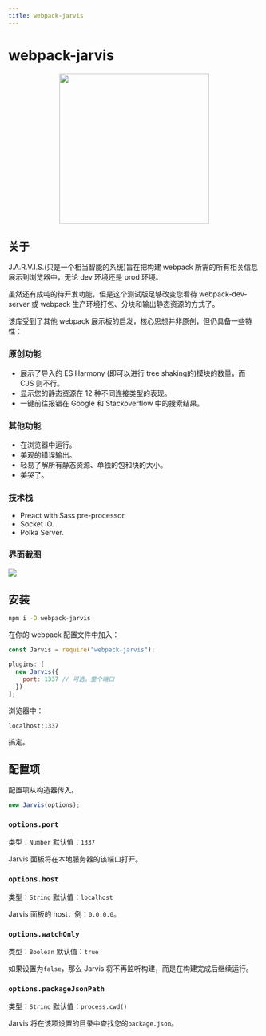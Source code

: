 ```yaml
---
title: webpack-jarvis
---
```


# webpack-jarvis <Badge text='v 0.3.2' /> <Badge text='Beta' type='warning' />

<img width="300" style='verticalAlign: middle; display:block; margin: 0 auto;' src='/webpack-plugins-docs-cn/images/jarvis_logo.png' />

## 关于

J.A.R.V.I.S.(只是一个相当智能的系统)旨在把构建 webpack 所需的所有相关信息展示到浏览器中，无论 dev 环境还是 prod 环境。

虽然还有成吨的待开发功能，但是这个测试版足够改变您看待 webpack-dev-server 或 webpack 生产环境打包、分块和输出静态资源的方式了。

该库受到了其他 webpack 展示板的启发，核心思想并非原创，但仍具备一些特性：

### 原创功能

- 展示了导入的 ES Harmony (即可以进行 tree shaking的)模块的数量，而 CJS 则不行。
- 显示您的静态资源在 12 种不同连接类型的表现。
- 一键前往报错在 Google 和 Stackoverflow 中的搜索结果。

### 其他功能

- 在浏览器中运行。
- 美观的错误输出。
- 轻易了解所有静态资源、单独的包和块的大小。
- 美哭了。
  
### 技术栈

- Preact with Sass pre-processor.
- Socket IO.
- Polka Server.

### 界面截图

<img style='verticalAlign: middle; display:block; margin: 0 auto;' src='/webpack-plugins-docs-cn/images/jarvis_screenshot.png' />

## 安装

```bash
npm i -D webpack-jarvis
```

在你的 webpack 配置文件中加入：

```js
const Jarvis = require("webpack-jarvis");

plugins: [
  new Jarvis({
    port: 1337 // 可选，整个端口
  })
];
```

浏览器中：

```text
localhost:1337
```

搞定。

## 配置项

配置项从构造器传入。

```js
new Jarvis(options);
```

### `options.port`

类型：`Number`
默认值：`1337`

Jarvis 面板将在本地服务器的该端口打开。

### `options.host`

类型：`String`
默认值：`localhost`

Jarvis 面板的 host，例：`0.0.0.0`。

### `options.watchOnly`

类型：`Boolean`
默认值：`true`

如果设置为`false`，那么 Jarvis 将不再监听构建，而是在构建完成后继续运行。

### `options.packageJsonPath`

类型：`String`
默认值：`process.cwd()`

Jarvis 将在该项设置的目录中查找您的`package.json`。




